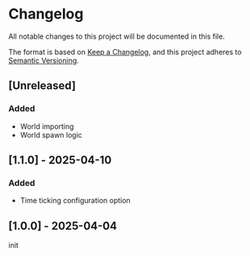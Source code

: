 # Changelog
All notable changes to this project will be documented in this file.

The format is based on [Keep a Changelog](https://keepachangelog.com/en/1.0.0/),
and this project adheres to [Semantic Versioning](https://semver.org/spec/v2.0.0.html).

## [Unreleased]
### Added
- World importing
- World spawn logic

## [1.1.0] - 2025-04-10
### Added
- Time ticking configuration option

## [1.0.0] - 2025-04-04
init